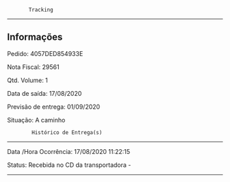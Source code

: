            Tracking 
-------------------------------------------------------------
Informações
-------------------------------------------------------------
Pedido: 4057DED854933E 

Nota Fiscal: 29561

Qtd. Volume: 1

Data de saída: 17/08/2020

Previsão de entrega: 01/09/2020  

Situação: A caminho

            Histórico de Entrega(s)
-------------------------------------------------------------
Data /Hora Ocorrência: 17/08/2020 11:22:15

Status: Recebida no CD da transportadora -

-------------------------------------------------------------

